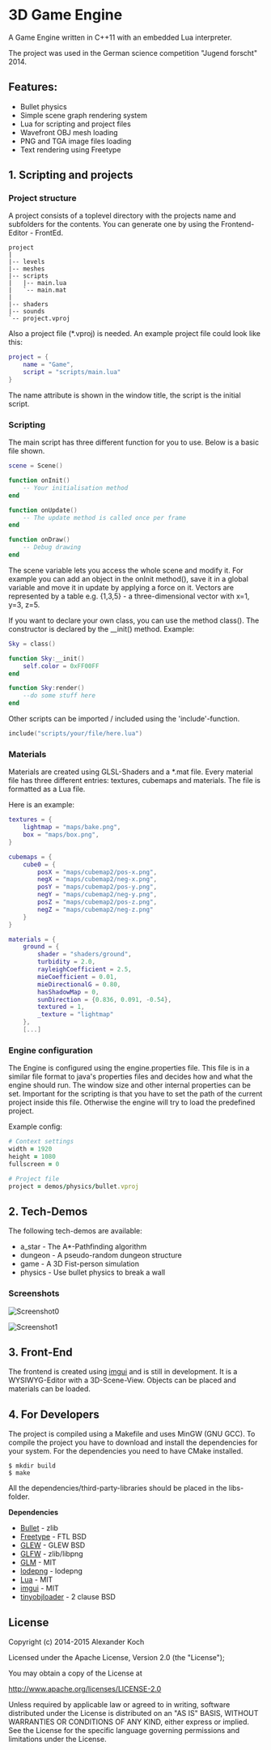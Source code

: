 # 3D Game Engine

A Game Engine written in C++11 with an embedded Lua interpreter.

The project was used in the German science competition "Jugend forscht" 2014.

## Features:

- Bullet physics
- Simple scene graph rendering system
- Lua for scripting and project files
- Wavefront OBJ mesh loading
- PNG and TGA image files loading
- Text rendering using Freetype

## 1. Scripting and projects

### Project structure

A project consists of a toplevel directory with the projects name and subfolders for the contents.
You can generate one by using the Frontend-Editor - FrontEd.

	project
	|
	|-- levels
	|-- meshes
	|-- scripts
	|	|-- main.lua
	|	`-- main.mat
	|
	|-- shaders
	|-- sounds
	`-- project.vproj

Also a project file (*.vproj) is needed. An example project file
could look like this:
```lua
project = {
	name = "Game",
	script = "scripts/main.lua"
}
```

The name attribute is shown in the window title, the script is the initial script.

### Scripting

The main script has three different function for you to use. Below is a basic file shown.

```lua
scene = Scene()

function onInit()
	-- Your initialisation method
end

function onUpdate()
	-- The update method is called once per frame
end

function onDraw()
	-- Debug drawing
end
```

The scene variable lets you access the whole scene and modify it. For example you can add an object in the onInit method(),
save it in a global variable and move it in update by applying a force on it. Vectors are represented by a table e.g. {1,3,5} -
a three-dimensional vector with x=1, y=3, z=5.

If you want to declare your own class, you can use the method class().
The constructor is declared by the __init() method.
Example:

```lua
Sky = class()

function Sky:__init()
	self.color = 0xFF00FF
end

function Sky:render()
	--do some stuff here
end
```

Other scripts can be imported / included using the 'include'-function.
```lua
include("scripts/your/file/here.lua")
```

### Materials

Materials are created using GLSL-Shaders and a *.mat file.
Every material file has three different entries: textures, cubemaps and materials.
The file is formatted as a Lua file.

Here is an example:
```lua
textures = {
	lightmap = "maps/bake.png",
	box = "maps/box.png",
}

cubemaps = {
	cube0 = {
		posX = "maps/cubemap2/pos-x.png",
		negX = "maps/cubemap2/neg-x.png",
		posY = "maps/cubemap2/pos-y.png",
		negY = "maps/cubemap2/neg-y.png",
		posZ = "maps/cubemap2/pos-z.png",
		negZ = "maps/cubemap2/neg-z.png"
	}
}

materials = {
	ground = {
		shader = "shaders/ground",
		turbidity = 2.0,
		rayleighCoefficient = 2.5,
		mieCoefficient = 0.01,
		mieDirectionalG = 0.80,
		hasShadowMap = 0,
		sunDirection = {0.836, 0.091, -0.54},
		textured = 1,
		_texture = "lightmap"
	},
	[...]
```

### Engine configuration

The Engine is configured using the engine.properties file.
This file is in a similar file format to java's properties files and
decides how and what the engine should run.
The window size and other internal properties can be set.
Important for the scripting is that you have to set the path of the current project
inside this file. Otherwise the engine will try to load the predefined project.

Example config:
```ruby
# Context settings
width = 1920
height = 1080
fullscreen = 0

# Project file
project = demos/physics/bullet.vproj
```


## 2. Tech-Demos

The following tech-demos are available:

- a_star - The A*-Pathfinding algorithm
- dungeon - A pseudo-random dungeon structure
- game - A 3D Fist-person simulation
- physics - Use bullet physics to break a wall

### Screenshots

![Screenshot0](./images/Screenshot0.png)

![Screenshot1](./images/Screenshot1.png)

## 3. Front-End

The frontend is created using [imgui](https://github.com/ocornut/imgui) and is still in development.
It is a WYSIWYG-Editor with a 3D-Scene-View. Objects can be placed and materials can be loaded.

## 4. For Developers

The project is compiled using a Makefile and uses MinGW (GNU GCC).
To compile the project you have to download and install the dependencies for your system.
For the dependencies you need to have CMake installed.

	$ mkdir build
	$ make

All the dependencies/third-party-libraries should be placed in the libs-folder.

**Dependencies**

* [Bullet](http://bulletphysics.org/) - zlib
* [Freetype](http://www.freetype.org/) - FTL BSD
* [GLEW](http://glew.sourceforge.net/) - GLEW BSD
* [GLFW](http://www.glfw.org/) - zlib/libpng
* [GLM](http://glm.g-truc.net/0.9.6/index.html) - MIT
* [lodepng](http://lodev.org/lodepng/) - lodepng
* [Lua](http://www.lua.org/) - MIT
* [imgui](https://github.com/ocornut/imgui) - MIT
* [tinyobjloader](https://github.com/syoyo/tinyobjloader) - 2 clause BSD

## License

Copyright (c) 2014-2015 Alexander Koch

Licensed under the Apache License, Version 2.0 (the "License");

You may obtain a copy of the License at

http://www.apache.org/licenses/LICENSE-2.0

Unless required by applicable law or agreed to in writing, software
distributed under the License is distributed on an "AS IS" BASIS,
WITHOUT WARRANTIES OR CONDITIONS OF ANY KIND, either express or implied.
See the License for the specific language governing permissions and
limitations under the License.

